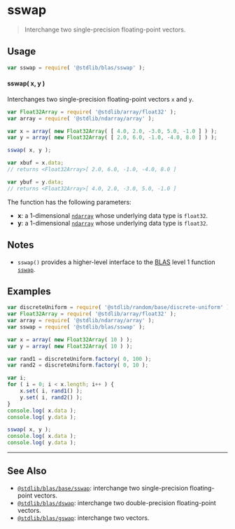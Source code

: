 <!--

@license Apache-2.0

Copyright (c) 2020 The Stdlib Authors.

Licensed under the Apache License, Version 2.0 (the "License");
you may not use this file except in compliance with the License.
You may obtain a copy of the License at

   http://www.apache.org/licenses/LICENSE-2.0

Unless required by applicable law or agreed to in writing, software
distributed under the License is distributed on an "AS IS" BASIS,
WITHOUT WARRANTIES OR CONDITIONS OF ANY KIND, either express or implied.
See the License for the specific language governing permissions and
limitations under the License.

-->

# sswap

> Interchange two single-precision floating-point vectors.

<section class="intro">

</section>

<!-- /.intro -->

<section class="usage">

## Usage

```javascript
var sswap = require( '@stdlib/blas/sswap' );
```

#### sswap( x, y )

Interchanges two single-precision floating-point vectors `x` and `y`.

```javascript
var Float32Array = require( '@stdlib/array/float32' );
var array = require( '@stdlib/ndarray/array' );

var x = array( new Float32Array( [ 4.0, 2.0, -3.0, 5.0, -1.0 ] ) );
var y = array( new Float32Array( [ 2.0, 6.0, -1.0, -4.0, 8.0 ] ) );

sswap( x, y );

var xbuf = x.data;
// returns <Float32Array>[ 2.0, 6.0, -1.0, -4.0, 8.0 ]

var ybuf = y.data;
// returns <Float32Array>[ 4.0, 2.0, -3.0, 5.0, -1.0 ]
```

The function has the following parameters:

-   **x**: a 1-dimensional [`ndarray`][@stdlib/ndarray/array] whose underlying data type is `float32`.
-   **y**: a 1-dimensional [`ndarray`][@stdlib/ndarray/array] whose underlying data type is `float32`.

</section>

<!-- /.usage -->

<section class="notes">

## Notes

-   `sswap()` provides a higher-level interface to the [BLAS][blas] level 1 function [`sswap`][@stdlib/blas/base/sswap].

</section>

<!-- /.notes -->

<section class="examples">

## Examples

<!-- eslint no-undef: "error" -->

```javascript
var discreteUniform = require( '@stdlib/random/base/discrete-uniform' );
var Float32Array = require( '@stdlib/array/float32' );
var array = require( '@stdlib/ndarray/array' );
var sswap = require( '@stdlib/blas/sswap' );

var x = array( new Float32Array( 10 ) );
var y = array( new Float32Array( 10 ) );

var rand1 = discreteUniform.factory( 0, 100 );
var rand2 = discreteUniform.factory( 0, 10 );

var i;
for ( i = 0; i < x.length; i++ ) {
    x.set( i, rand1() );
    y.set( i, rand2() );
}
console.log( x.data );
console.log( y.data );

sswap( x, y );
console.log( x.data );
console.log( y.data );
```

</section>

<!-- /.examples -->

<!-- Section for related `stdlib` packages. Do not manually edit this section, as it is automatically populated. -->

<section class="related">

* * *

## See Also

-   <span class="package-name">[`@stdlib/blas/base/sswap`][@stdlib/blas/base/sswap]</span><span class="delimiter">: </span><span class="description">interchange two single-precision floating-point vectors.</span>
-   <span class="package-name">[`@stdlib/blas/dswap`][@stdlib/blas/dswap]</span><span class="delimiter">: </span><span class="description">interchange two double-precision floating-point vectors.</span>
-   <span class="package-name">[`@stdlib/blas/gswap`][@stdlib/blas/gswap]</span><span class="delimiter">: </span><span class="description">interchange two vectors.</span>

</section>

<!-- /.related -->

<!-- Section for all links. Make sure to keep an empty line after the `section` element and another before the `/section` close. -->

<section class="links">

[blas]: http://www.netlib.org/blas

[@stdlib/ndarray/array]: https://github.com/stdlib-js/stdlib/tree/develop/lib/node_modules/%40stdlib/ndarray/array

<!-- <related-links> -->

[@stdlib/blas/base/sswap]: https://github.com/stdlib-js/stdlib/tree/develop/lib/node_modules/%40stdlib/blas/base/sswap

[@stdlib/blas/dswap]: https://github.com/stdlib-js/stdlib/tree/develop/lib/node_modules/%40stdlib/blas/dswap

[@stdlib/blas/gswap]: https://github.com/stdlib-js/stdlib/tree/develop/lib/node_modules/%40stdlib/blas/gswap

<!-- </related-links> -->

</section>

<!-- /.links -->
